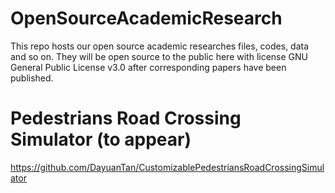 # OpenSourceAcademicResearch
This repo hosts our open source academic researches files, codes, data and so on. They will be open source to the public here with license GNU General Public License v3.0 after corresponding papers have been published.  



# Pedestrians Road Crossing Simulator (to appear)

https://github.com/DayuanTan/CustomizablePedestriansRoadCrossingSimulator

